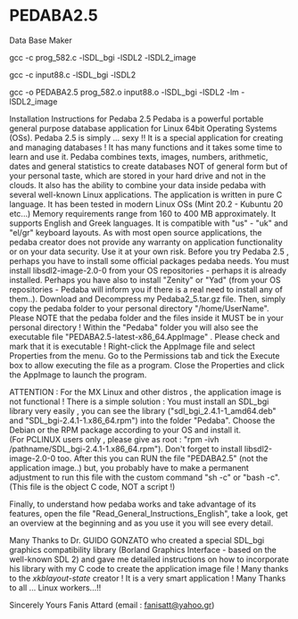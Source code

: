 # PEDABA2.5
Data Base Maker

gcc -c prog_582.c -lSDL_bgi -lSDL2 -lSDL2_image

gcc -c input88.c -lSDL_bgi -lSDL2

gcc -o PEDABA2.5 prog_582.o input88.o -lSDL_bgi -lSDL2 -lm -lSDL2_image

Installation Instructions for Pedaba 2.5
Pedaba is a powerful portable general purpose database application for Linux 64bit Operating Systems (OSs).
Pedaba 2.5 is simply ... sexy !!
It is a special application for creating and managing databases ! It has many functions and it takes some time to learn and use it.
Pedaba combines texts, images, numbers, arithmetic, dates and general statistics to create databases NOT of general form but of your personal taste, which are stored in your hard drive and not in the clouds. It also has the ability to combine your data inside pedaba with several well-known Linux applications.
The application is written in pure C language.
It has been tested in modern Linux OSs (Mint 20.2 - Kubuntu 20 etc...)
Memory requirements range from 160 to 400 MB approximately.
It supports English and Greek languages. It is compatible with "us" - "uk" and "el/gr" keyboard  layouts.
As with most open source applications, the pedaba creator does not provide any warranty on application functionality or on your data security.
Use it at your own risk.
Before you try Pedaba 2.5 , perhaps you have to install some official packages pedaba needs. 
You must install  libsdl2-image-2.0-0  from your OS repositories - perhaps it is already installed.
Perhaps you have also to install "Zenity" or "Yad" (from your OS repositories - Pedaba will inform you if there is a real need to install any of them..).
Download and Decompress my Pedaba2_5.tar.gz file.
Then, simply copy the pedaba folder to your personal directory "/home/UserName". Please NOTE that the pedaba folder and the files inside it MUST be in your personal directory !
Within the "Pedaba" folder you will also see the executable file "PEDABA2.5-latest-x86_64.AppImage" . Please check and mark that it is executable ! Right-click the AppImage file and select Properties from the menu. Go to the Permissions tab and tick the Execute box to allow executing the file as a program. Close the Properties and click the AppImage to launch the program.

ATTENTION : For the MX Linux and other distros , the application image is not functional ! There is a simple solution :
You must install an SDL_bgi  library very easily , you can see the library  ("sdl_bgi_2.4.1-1_amd64.deb" and "SDL_bgi-2.4.1-1.x86_64.rpm") into the folder "Pedaba". Choose the Debian or the RPM package  according to your OS and install it.  
(For PCLINUX users only , please give as root : "rpm -ivh /pathname/SDL_bgi-2.4.1-1.x86_64.rpm").
Don't forget to install  libsdl2-image-2.0-0 too.
After this you can RUN the file "PEDABA2.5" (not the application image..) but, you probably have to make a permanent adjustment to run this file  with the custom command "sh -c" or "bash -c". (This file is the object C code,  NOT a script !)

Finally, to understand how pedaba works and take advantage of its features, open the file "Read_General_Instructions_English", take a look, get an overview at the beginning and as you use it you will see every detail. 

Many Thanks to Dr. GUIDO GONZATO who created a special SDL_bgi graphics compatibility library (Borland Graphics Interface - based on the well-known SDL 2) and gave me detailed instructions on how to incorporate his library with my C code to create the application image file !
Many thanks to the *xkblayout-state* creator ! It is a very smart application !
Many Thanks to all ... Linux workers...!!

Sincerely Yours
Fanis Attard
(email : fanisatt@yahoo.gr)
